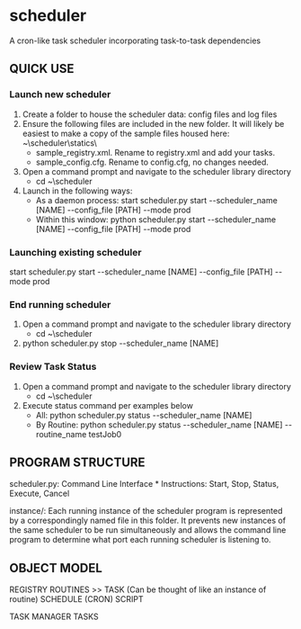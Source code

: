 # scheduler
A cron-like task scheduler incorporating task-to-task dependencies

## QUICK USE
### Launch new scheduler
1. Create a folder to house the scheduler data: config files and log files
2. Ensure the following files are included in the new folder.  It will likely be easiest to make a copy of the
   sample files housed here: ~\scheduler\statics\
    * sample_registry.xml.  Rename to registry.xml and add your tasks.
    * sample_config.cfg. Rename to config.cfg, no changes needed.
3. Open a command prompt and navigate to the scheduler library directory
    * cd ~\scheduler
4. Launch in the following ways:
    * As a daemon process: start scheduler.py start --scheduler_name [NAME] --config_file [PATH] --mode prod
    * Within this window: python scheduler.py start --scheduler_name [NAME] --config_file [PATH] --mode prod

### Launching existing scheduler
start scheduler.py start --scheduler_name [NAME] --config_file [PATH] --mode prod

### End running scheduler
1. Open a command prompt and navigate to the scheduler library directory
    * cd ~\scheduler
2. python scheduler.py stop --scheduler_name [NAME]

### Review Task Status
1. Open a command prompt and navigate to the scheduler library directory
    * cd ~\scheduler
2. Execute status command per examples below
    * All: python scheduler.py status --scheduler_name [NAME]
    * By Routine: python scheduler.py status --scheduler_name [NAME] --routine_name testJob0
   
## PROGRAM STRUCTURE
scheduler.py: Command Line Interface
    * Instructions: Start, Stop, Status, Execute, Cancel

instance/:
    Each running instance of the scheduler program is represented by a correspondingly named file
    in this folder.  It prevents new instances of the same scheduler to be run simultaneously and
    allows the command line program to determine what port each running scheduler is listening to.

## OBJECT MODEL

REGISTRY
    ROUTINES >> TASK (Can be thought of like an instance of routine)
        SCHEDULE (CRON)
        SCRIPT

TASK MANAGER
    TASKS